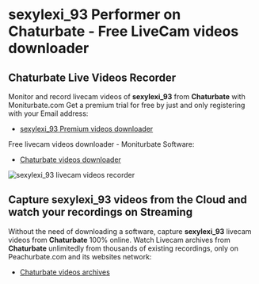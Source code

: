 # sexylexi_93 Performer on Chaturbate - Free LiveCam videos downloader

## Chaturbate Live Videos Recorder

Monitor and record livecam videos of **sexylexi_93** from **Chaturbate** with Moniturbate.com
Get a premium trial for free by just and only registering with your Email address:
* [sexylexi_93 Premium videos downloader](https://moniturbate.com/request-demo-licence-key.html)

Free livecam videos downloader - Moniturbate Software:
* [Chaturbate videos downloader](https://moniturbate.com/moniturbate-download-software.html)

![sexylexi_93 livecam videos recorder](https://peachurnet.com/templates/moniturbate-software.png)


## Capture sexylexi_93 videos from the Cloud and watch your recordings on Streaming

Without the need of downloading a software, capture **sexylexi_93** livecam videos from **Chaturbate** 100% online.
Watch Livecam archives from **Chaturbate** unlimitedly from thousands of existing recordings, only on Peachurbate.com and its websites network:
* [Chaturbate videos archives](https://peachurnet.com/)